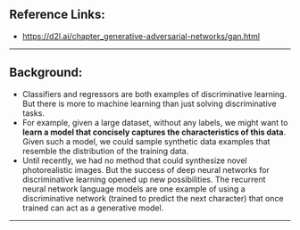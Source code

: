 ## Reference Links: 
 - https://d2l.ai/chapter_generative-adversarial-networks/gan.html
 
 
 __________________________________________________________
 ## Background:  
 
 - Classifiers and regressors are both examples of discriminative learning. But there is more to machine learning than just solving discriminative tasks. 
 - For example, given a large dataset, without any labels, we might want to **learn a model that concisely captures the characteristics of this data**. Given such a model, we could sample synthetic data examples that resemble the distribution of the training data.
 - Until recently, we had no method that could synthesize novel photorealistic images. But the success of deep neural networks for discriminative learning opened up new possibilities. The recurrent neural network language models are one example of using a discriminative network (trained to predict the next character) that once trained can act as a generative model.

___________________________________________________________
